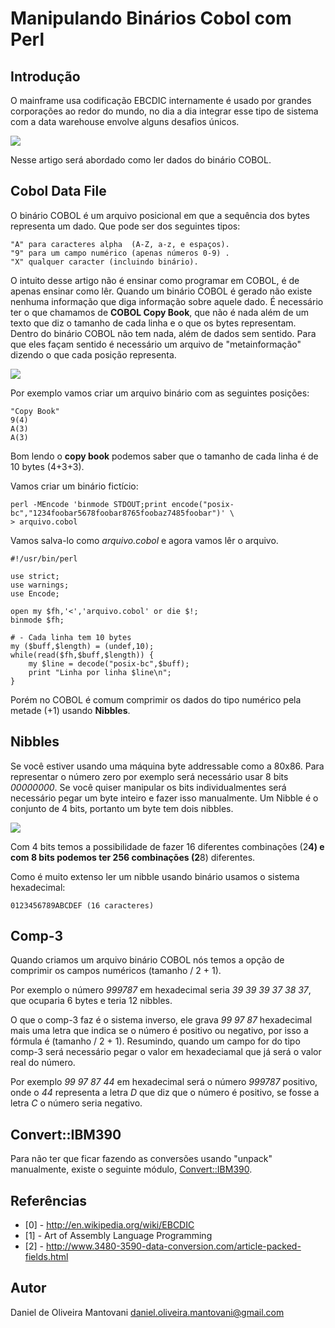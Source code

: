 # Manipulando Binários Cobol com Perl

## Introdução 

O mainframe usa codificação EBCDIC internamente é usado por grandes corporações ao redor do mundo, no dia a dia integrar esse tipo de sistema com a data warehouse envolve alguns desafios únicos.

![](https://raw.github.com/sppm/equinocio/master/equinocio/2013/mar/.assets/img/imagem1.png)

Nesse artigo será abordado como ler dados do binário COBOL.

## Cobol Data File 

O binário COBOL é um arquivo posicional em que a sequência dos bytes representa um dado. Que pode ser dos seguintes tipos:

    "A" para caracteres alpha  (A-Z, a-z, e espaços).
	"9" para um campo numérico (apenas números 0-9) .
	"X" qualquer caracter (incluindo binário).

O intuito desse artigo não é ensinar como programar em COBOL, é de apenas ensinar como lêr. Quando um binário COBOL é gerado não existe nenhuma informação que diga informação sobre 
aquele dado. É necessário ter o que chamamos de **COBOL Copy Book**, que não é nada além de um texto que diz o tamanho de cada linha e o que os bytes representam. 
Dentro do binário COBOL não tem nada, além de dados sem sentido. Para que eles façam sentido é necessário um arquivo de "metainformação" dizendo o que cada posição representa.

![](https://raw.github.com/sppm/equinocio/master/equinocio/2013/mar/.assets/img/imagem2.png)

Por exemplo vamos criar um arquivo binário com as seguintes posições:

	"Copy Book"
	9(4)
	A(3)
	A(3)

Bom lendo o **copy book** podemos saber que o tamanho de cada linha é de 10 bytes (4+3+3).

Vamos criar um binário fictício: 

	perl -MEncode 'binmode STDOUT;print encode("posix-bc","1234foobar5678foobar8765foobaz7485foobar")' \
	> arquivo.cobol

Vamos salva-lo como *arquivo.cobol* e agora vamos lêr o arquivo.

	#!/usr/bin/perl

	use strict;
	use warnings;
	use Encode;
	
	open my $fh,'<','arquivo.cobol' or die $!;
	binmode $fh;

	# - Cada linha tem 10 bytes	
	my ($buff,$length) = (undef,10);
	while(read($fh,$buff,$length)) {
		my $line = decode("posix-bc",$buff);
		print "Linha por linha $line\n";
	}	

Porém no COBOL é comum comprimir os dados do tipo numérico pela metade (+1) usando **Nibbles**.

## Nibbles 

Se você estiver usando uma máquina byte addressable como a 80x86. Para representar o número zero por exemplo será necessário usar 8 bits *00000000*. Se você quiser manipular os bits individualmentes será necessário pegar um byte inteiro e fazer isso manualmente. Um Nibble é o conjunto de 4 bits, portanto um byte tem dois nibbles. 

![](https://raw.github.com/sppm/equinocio/master/equinocio/2013/mar/.assets/img/imagem3.png)

Com 4 bits temos a possibilidade de fazer 16 diferentes combinações (2**4) e com 8 bits podemos ter 256 combinações (2**8) diferentes.

Como é muito extenso ler um nibble usando binário usamos o sistema hexadecimal:

	0123456789ABCDEF (16 caracteres)

## Comp-3

Quando criamos um arquivo binário COBOL nós temos a opção de comprimir os campos numéricos (tamanho / 2 + 1).

Por exemplo o número *999787* em hexadecimal seria *39 39 39 37 38 37*, que ocuparia 6 bytes e teria 12 nibbles. 

O que o comp-3 faz é o sistema inverso, ele grava *99 97 87* hexadecimal mais uma letra que indica se o número é positivo ou negativo, por isso a fórmula é (tamanho / 2 + 1). 
Resumindo, quando um campo for do tipo comp-3 será necessário pegar o valor em hexadeciamal que já será o valor real do número.

Por exemplo *99 97 87 44* em hexadecimal será o número *999787* positivo, onde o *44* representa a letra *D* que diz que o número é positivo, se fosse a letra *C* o número seria negativo.

## Convert::IBM390

Para não ter que ficar fazendo as conversões usando "unpack" manualmente, existe o seguinte módulo, [Convert::IBM390](https://metacpan.org/module/GROMMEL/Convert-IBM390-0.27/lib/Convert/IBM390.pm).

## Referências

 - [0] - <http://en.wikipedia.org/wiki/EBCDIC>
 - [1] - Art of Assembly Language Programming
 - [2] - <http://www.3480-3590-data-conversion.com/article-packed-fields.html>

## Autor

Daniel de Oliveira Mantovani <daniel.oliveira.mantovani@gmail.com>